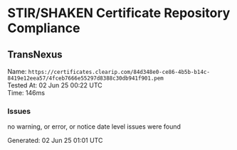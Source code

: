# STIR/SHAKEN Certificate Repository Compliance

## TransNexus

Name: `https://certificates.clearip.com/84d348e0-ce86-4b5b-b14c-8419e12eea57/4fceb7666e55297d8388c30db941f901.pem`\
Tested At: 02 Jun 25 00:22 UTC\
Time: 146ms

### Issues

no warning, or error, or notice date level issues were found

Generated: 02 Jun 25 01:01 UTC